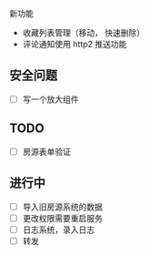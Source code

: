 新功能

- 收藏列表管理（移动， 快速删除）
- 评论通知使用 http2 推送功能

## 安全问题

- [ ] 写一个放大组件

## TODO

- [ ] 房源表单验证

## 进行中

- [ ] 导入旧房源系统的数据
- [ ] 更改权限需要重启服务
- [ ] 日志系统，录入日志
- [ ] 转发
